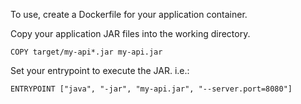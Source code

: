 To use, create a Dockerfile for your application container.

Copy your application JAR files into the working directory.

    COPY target/my-api*.jar my-api.jar

Set your entrypoint to execute the JAR. i.e.:

    ENTRYPOINT ["java", "-jar", "my-api.jar", "--server.port=8080"]

